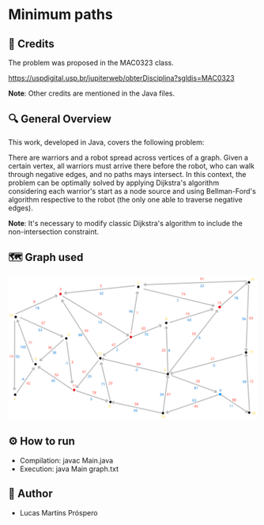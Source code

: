 # Minimum paths

## 🧾 Credits

The problem was proposed in the MAC0323 class.

https://uspdigital.usp.br/jupiterweb/obterDisciplina?sgldis=MAC0323

**Note**: Other credits are mentioned in the Java files.

## 🔍 General Overview

This work, developed in Java, covers the following problem:

There are warriors and a robot spread across vertices of a graph. Given a certain vertex, all warriors must arrive there before the robot, who can walk through negative edges, and no paths mays intersect. In this context, the problem can be optimally solved by applying Dijkstra's algorithm considering each warrior's start as a node source and using Bellman-Ford's algorithm respective to the robot (the only one able to traverse negative edges).

**Note**: It's necessary to modify classic Dijkstra's algorithm to include the non-intersection constraint.

## 🗺️ Graph used
 
![Preview](graph.png)

## ⚙️ How to run

- Compilation: javac Main.java
- Execution: java Main graph.txt

## 👤 Author

- Lucas Martins Próspero
